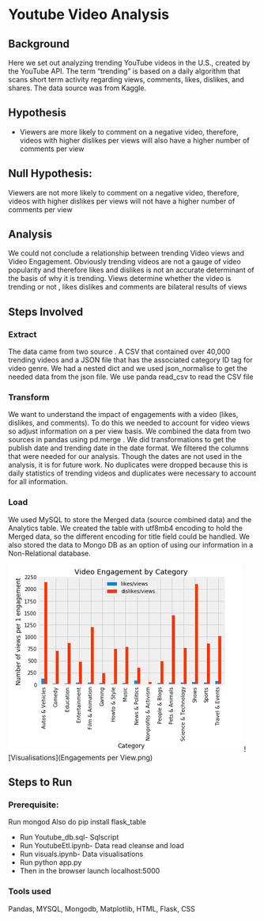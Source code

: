 
# Youtube Video Analysis
## Background

Here we set out analyzing trending YouTube videos in the U.S., created by the YouTube API. The term “trending” is based on a daily algorithm that scans short term activity regarding views, comments, likes, dislikes, and shares. The data source was from Kaggle.

## Hypothesis

* Viewers are more likely to comment on a negative video, therefore, videos with higher dislikes per views will also have a higher number of comments per view
## Null Hypothesis:

Viewers are not more likely to comment on a negative video, therefore, videos with higher dislikes per views will not have a higher number of comments per view

## Analysis
We could not conclude a relationship between trending Video views and Video Engagement. Obviously trending videos are not a gauge of video popularity and therefore likes and dislikes is not an accurate determinant of the basis of why it is trending. Views determine whether the video is trending or not , likes dislikes and comments are bilateral results of views

## Steps Involved

### Extract 
The data came from two source . A CSV that contained over 40,000 trending videos and a JSON file that has the associated category ID tag for video genre. We had a nested dict and we used json_normalise to get the needed data from the json file. We use panda read_csv to read the CSV file

### Transform 

We want to understand the impact of engagements with a video (likes, dislikes, and comments). To do this we needed to account for video views so adjust information on a per view basis.
We combined the data from two sources in pandas using pd.merge . We did transformations to get the publish date and trending date in the date format. We filtered the columns that were needed for our analysis. Though the dates are not used in the analysis, it is for future work. No duplicates were dropped because this is daily statistics of trending videos and duplicates were necessary to account for all information.

### Load 
 We used MySQL to store the Merged data (source combined data) and the Analytics table. We created the table with utf8mb4 encoding to hold the Merged data, so the different encoding for title field could be handled. We also stored the data to Mongo DB as an option of using our information in a Non-Relational database.

![Visualisations](BarChart2.png)   ![Visualisations](Engagements per View.png)

## Steps to Run 

### Prerequisite: 
Run mongod Also do pip install flask_table

* Run Youtube_db.sql- Sqlscript 
* Run YoutubeEtl.ipynb- Data read cleanse and load 
* Run visuals.ipynb- Data visualisations 
* Run python app.py 
* Then in the browser launch localhost:5000

### Tools used
 Pandas, MYSQL, Mongodb, Matplotlib, HTML, Flask, CSS
